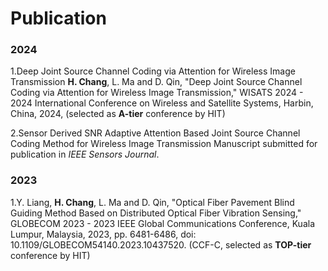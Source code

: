 
# Publication

### 2024
1.Deep Joint Source Channel Coding via  Attention for Wireless Image Transmission
**H. Chang**, L. Ma and D. Qin, "Deep Joint Source Channel Coding via  Attention for Wireless Image Transmission," WISATS 2024 - 2024 International Conference on Wireless and Satellite Systems, Harbin, China, 2024, (selected as **A-tier** conference by HIT)

2.Sensor Derived SNR Adaptive Attention Based Joint Source Channel Coding Method for Wireless Image Transmission
Manuscript submitted for publication in *IEEE Sensors Journal*.

### 2023
1.Y. Liang, **H. Chang**, L. Ma and D. Qin, "Optical Fiber Pavement Blind Guiding Method Based on Distributed Optical Fiber Vibration Sensing," GLOBECOM 2023 - 2023 IEEE Global Communications Conference, Kuala Lumpur, Malaysia, 2023, pp. 6481-6486, doi: 10.1109/GLOBECOM54140.2023.10437520. (CCF-C, selected as **TOP-tier** conference by HIT)

